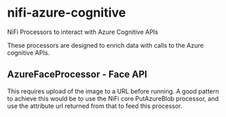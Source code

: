 # nifi-azure-cognitive
NiFi Processors to interact with Azure Cognitive APIs

These processors are designed to enrich data with calls to the Azure cognitive APIs.

## AzureFaceProcessor - Face API 

This requires upload of the image to a URL before running. A good pattern to achieve this would be to use the NiFi core PutAzureBlob processor, and use the attribute url returned from that to feed this processor.
